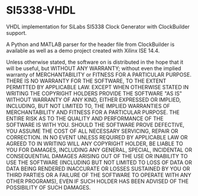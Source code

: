 SI5338-VHDL
===========

VHDL implementation for SiLabs SI5338 Clock Generator with 
ClockBuilder support.


A Python and MATLAB parser for the header file from ClockBuilder is 
available as well as a demo project created with Xilinx ISE 14.4.


Unless otherwise stated, the software on is distributed in the
hope that it will be useful, but WITHOUT ANY WARRANTY; without even the 
implied warranty of MERCHANTABILITY or FITNESS FOR A PARTICULAR PURPOSE.
THERE IS NO WARRANTY FOR THE SOFTWARE, TO THE EXTENT PERMITTED BY 
APPLICABLE LAW. EXCEPT WHEN OTHERWISE STATED IN WRITING THE COPYRIGHT
HOLDERS PROVIDE THE SOFTWARE "AS IS" WITHOUT WARRANTY OF ANY KIND, 
EITHER EXPRESSED OR IMPLIED, INCLUDING, BUT NOT LIMITED TO, THE IMPLIED
WARRANTIES OF MERCHANTABILITY AND FITNESS FOR A PARTICULAR PURPOSE.
THE ENTIRE RISK AS TO THE QUALITY AND PERFORMANCE OF THE SOFTWARE IS 
WITH YOU. SHOULD THE SOFTWARE PROVE DEFECTIVE, YOU ASSUME THE COST OF 
ALL NECESSARY SERVICING, REPAIR OR CORRECTION. IN NO EVENT UNLESS 
REQUIRED BY APPLICABLE LAW OR AGREED TO IN WRITING WILL ANY COPYRIGHT 
HOLDER, BE LIABLE TO YOU FOR DAMAGES, INCLUDING ANY GENERAL, SPECIAL, 
INCIDENTAL OR CONSEQUENTIAL DAMAGES ARISING OUT OF THE USE OR INABILITY 
TO USE THE SOFTWARE (INCLUDING BUT NOT LIMITED TO LOSS OF DATA OR DATA 
BEING RENDERED INACCURATE OR LOSSES SUSTAINED BY YOU OR THIRD PARTIES 
OR A FAILURE OF THE SOFTWARE TO OPERATE WITH ANY OTHER PROGRAMS), EVEN 
IF SUCH HOLDER HAS BEEN ADVISED OF THE POSSIBILITY OF SUCH DAMAGES. 
